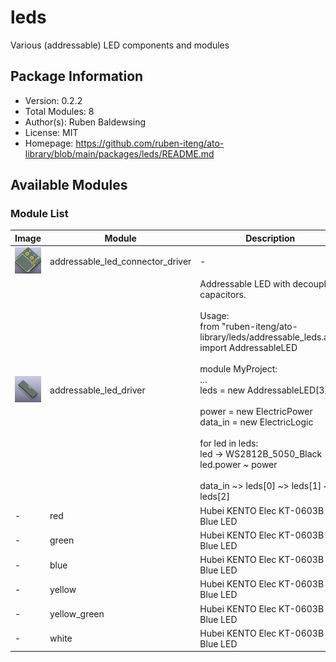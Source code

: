 # leds

Various (addressable) LED components and modules

## Package Information

- Version: 0.2.2
- Total Modules: 8
- Author(s): Ruben Baldewsing
- License: MIT
- Homepage: https://github.com/ruben-iteng/ato-library/blob/main/packages/leds/README.md

## Available Modules

### Module List

| Image | Module | Description |
|-------|--------|-------------|
|![addressable_led_connector_driver](https://github.com/ruben-iteng/ato-library/raw/main/packages/leds/assets/addressable_led_connector_driver.png)| addressable_led_connector_driver | - |
|![addressable_led_driver](https://github.com/ruben-iteng/ato-library/raw/main/packages/leds/assets/addressable_led_driver.png)| addressable_led_driver | Addressable LED with decoupling capacitors.<br><br>    Usage:<br>    from "ruben-iteng/ato-library/leds/addressable_leds.ato" import AddressableLED<br><br>    module MyProject:<br>        ...<br>        leds = new AddressableLED[3]<br><br>        power = new ElectricPower<br>        data_in = new ElectricLogic<br><br>        for led in leds:<br>            led -> WS2812B_5050_Black<br>            led.power ~ power<br><br>        data_in ~> leds[0] ~> leds[1] ~> leds[2] |
|-| red | Hubei KENTO Elec KT-0603B Blue LED |
|-| green | Hubei KENTO Elec KT-0603B Blue LED |
|-| blue | Hubei KENTO Elec KT-0603B Blue LED |
|-| yellow | Hubei KENTO Elec KT-0603B Blue LED |
|-| yellow_green | Hubei KENTO Elec KT-0603B Blue LED |
|-| white | Hubei KENTO Elec KT-0603B Blue LED |
